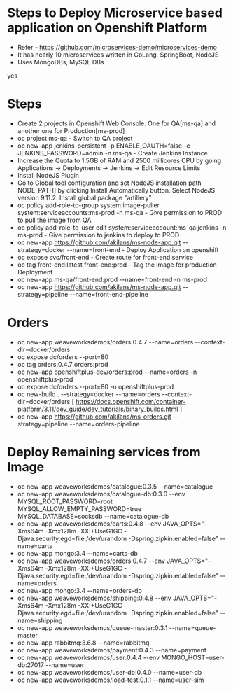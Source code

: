 # Steps to Deploy Microservice based application on Openshift Platform

  * Refer - https://github.com/microservices-demo/microservices-demo 
  * It has nearly 10 microservices written in GoLang, SpringBoot, NodeJS
  * Uses MongoDBs, MySQL DBs

yes
# Steps

  * Create 2 projects in Openshift Web Console. One for QA[ms-qa] and another one for Production[ms-prod]
  * oc project ms-qa -  Switch to QA project
  * oc new-app jenkins-persistent -p ENABLE_OAUTH=false -e JENKINS_PASSWORD=admin -n ms-qa - Create Jenkins Instance
  * Increase the Quota to 1.5GB of RAM and 2500 millicores CPU by going Applications -> Deployments -> Jenkins -> Edit Resource Limits
  * Install NodeJS Plugin
  * Go to Global tool configuration and set NodeJS installation path NODE_PATH] by clicking Install Automatically button. Select NodeJS version 9.11.2. Install global package "artillery"
  * oc policy add-role-to-group system:image-puller system:serviceaccounts:ms-prod -n ms-qa - Give permission to PROD to pull the image from QA
  * oc policy add-role-to-user edit system:serviceaccount:ms-qa:jenkins -n ms-prod - Give permission to jenkins to deploy to PROD
  * oc new-app https://github.com/akilans/ms-node-app.git --strategy=docker --name=front-end - Deploy Application on openshift
  * oc expose svc/front-end - Create route for front-end service
  * oc tag front-end:latest front-end:prod - Tag the image for production Deployment
  * oc new-app ms-qa/front-end:prod --name=front-end -n ms-prod
  * oc new-app https://github.com/akilans/ms-node-app.git --strategy=pipeline --name=front-end-pipeline
  
# Orders

  * oc new-app weaveworksdemos/orders:0.4.7 --name=orders --context-dir=docker/orders
  * oc expose dc/orders --port=80
  * oc tag orders:0.4.7 orders:prod
  * oc new-app openshiftplus-dev/orders:prod --name=orders -n openshiftplus-prod
  * oc expose dc/orders --port=80 -n openshiftplus-prod
  * oc new-build . --strategy=docker --name=orders --context-dir=docker/orders [ https://docs.openshift.com/container-platform/3.11/dev_guide/dev_tutorials/binary_builds.html ]
  * oc new-app https://github.com/akilans/ms-orders.git --strategy=pipeline --name=orders-pipeline

# Deploy Remaining services from Image
 
  * oc new-app weaveworksdemos/catalogue:0.3.5 --name=catalogue
  * oc new-app weaveworksdemos/catalogue-db:0.3.0 --env MYSQL_ROOT_PASSWORD=root MYSQL_ALLOW_EMPTY_PASSWORD=true MYSQL_DATABASE=socksdb --name=catalogue-db
  * oc new-app weaveworksdemos/carts:0.4.8 --env JAVA_OPTS="-Xms64m -Xmx128m -XX:+UseG1GC -Djava.security.egd=file:/dev/urandom -Dspring.zipkin.enabled=false" --name=carts
  * oc new-app mongo:3.4 --name=carts-db
  * oc new-app weaveworksdemos/orders:0.4.7 --env JAVA_OPTS="-Xms64m -Xmx128m -XX:+UseG1GC -Djava.security.egd=file:/dev/urandom -Dspring.zipkin.enabled=false" --name=orders
  * oc new-app mongo:3.4 --name=orders-db
  * oc new-app weaveworksdemos/shipping:0.4.8 --env JAVA_OPTS="-Xms64m -Xmx128m -XX:+UseG1GC -Djava.security.egd=file:/dev/urandom -Dspring.zipkin.enabled=false" --name=shipping
  * oc new-app weaveworksdemos/queue-master:0.3.1 --name=queue-master
  * oc new-app rabbitmq:3.6.8 --name=rabbitmq
  * oc new-app weaveworksdemos/payment:0.4.3 --name=payment
  * oc new-app weaveworksdemos/user:0.4.4 --env MONGO_HOST=user-db:27017 --name=user
  * oc new-app weaveworksdemos/user-db:0.4.0 --name=user-db
  * oc new-app weaveworksdemos/load-test:0.1.1 --name=user-sim
